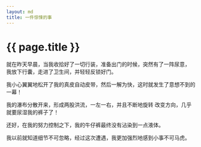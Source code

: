 ```yaml
---
layout: md
title: 一件惊悚的事
---
```

	
<h1>{{ page.title }}</h1>

<p>
	就在昨天早晨，当我收拾好了一切行装，准备出门的时候，突然有了一阵尿意，
	我放下行囊，走进了卫生间，并轻轻反锁好门。
</p>

<p>
	我小心翼翼地松开了我的真皮自动皮带，然后一解为快，这时就发生了意想不到的一幕！
</p>

<p>
	我的瀑布分散开来，形成两股洪流，一左一右，并且不断地旋转 改变方向，几乎就要尿湿我的裤子了！
</p>

<p>
	还好，在我的努力控制之下，我的牛仔裤最终没有沾染到一点液体。
</p>

<p>
	我以前就知道细节不可忽略，经过这次遭遇，我更加强烈地感到小事不可马虎。
</p>
